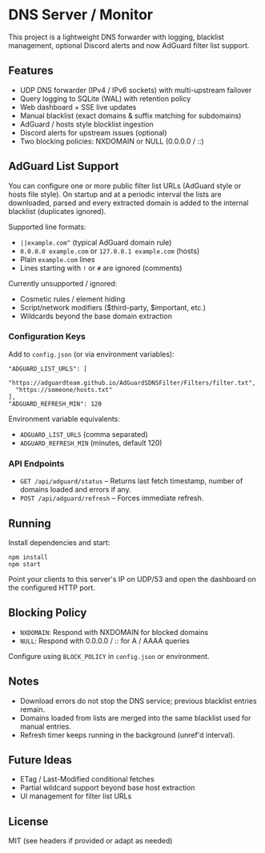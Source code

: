 # DNS Server / Monitor

This project is a lightweight DNS forwarder with logging, blacklist management, optional Discord alerts and now AdGuard filter list support.

## Features

- UDP DNS forwarder (IPv4 / IPv6 sockets) with multi-upstream failover
- Query logging to SQLite (WAL) with retention policy
- Web dashboard + SSE live updates
- Manual blacklist (exact domains & suffix matching for subdomains)
- AdGuard / hosts style blocklist ingestion
- Discord alerts for upstream issues (optional)
- Two blocking policies: NXDOMAIN or NULL (0.0.0.0 / ::)

## AdGuard List Support

You can configure one or more public filter list URLs (AdGuard style or hosts file style). On startup and at a periodic interval the lists are downloaded, parsed and every extracted domain is added to the internal blacklist (duplicates ignored).

Supported line formats:
- `||example.com^` (typical AdGuard domain rule)
- `0.0.0.0 example.com` or `127.0.0.1 example.com` (hosts)
- Plain `example.com` lines
- Lines starting with `!` or `#` are ignored (comments)

Currently unsupported / ignored:
- Cosmetic rules / element hiding
- Script/network modifiers ($third-party, $important, etc.)
- Wildcards beyond the base domain extraction

### Configuration Keys

Add to `config.json` (or via environment variables):

```
"ADGUARD_LIST_URLS": [
  "https://adguardteam.github.io/AdGuardSDNSFilter/Filters/filter.txt",
  "https://someone/hosts.txt"
],
"ADGUARD_REFRESH_MIN": 120
```

Environment variable equivalents:
- `ADGUARD_LIST_URLS` (comma separated)
- `ADGUARD_REFRESH_MIN` (minutes, default 120)

### API Endpoints

- `GET /api/adguard/status` – Returns last fetch timestamp, number of domains loaded and errors if any.
- `POST /api/adguard/refresh` – Forces immediate refresh.

## Running

Install dependencies and start:

```
npm install
npm start
```

Point your clients to this server's IP on UDP/53 and open the dashboard on the configured HTTP port.

## Blocking Policy

- `NXDOMAIN`: Respond with NXDOMAIN for blocked domains
- `NULL`: Respond with 0.0.0.0 / :: for A / AAAA queries

Configure using `BLOCK_POLICY` in `config.json` or environment.

## Notes

- Download errors do not stop the DNS service; previous blacklist entries remain.
- Domains loaded from lists are merged into the same blacklist used for manual entries.
- Refresh timer keeps running in the background (unref'd interval).

## Future Ideas

- ETag / Last-Modified conditional fetches
- Partial wildcard support beyond base host extraction
- UI management for filter list URLs

## License

MIT (see headers if provided or adapt as needed)
